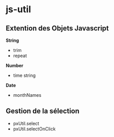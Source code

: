 js-util
=======

Extention des Objets Javascript
-------------------------------

**String**
* trim
* repeat

**Number**
* time string

**Date**
* monthNames


Gestion de la sélection
-----------------------
* pxUtil.select
* pxUtil.selectOnClick
